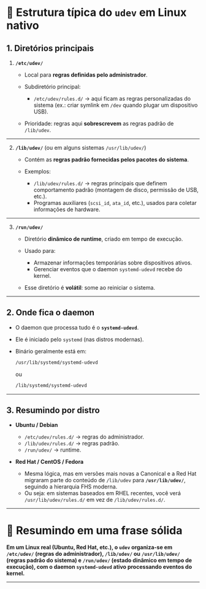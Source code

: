 # 📌 Estrutura típica do `udev` em Linux nativo

## 1. Diretórios principais

1. **`/etc/udev/`**

   * Local para **regras definidas pelo administrador**.
   * Subdiretório principal:

     * `/etc/udev/rules.d/` → aqui ficam as regras personalizadas do sistema (ex.: criar symlink em `/dev` quando plugar um dispositivo USB).
   * Prioridade: regras aqui **sobrescrevem** as regras padrão de `/lib/udev`.

---

2. **`/lib/udev/`** (ou em alguns sistemas `/usr/lib/udev/`)

   * Contém as **regras padrão fornecidas pelos pacotes do sistema**.
   * Exemplos:

     * `/lib/udev/rules.d/` → regras principais que definem comportamento padrão (montagem de disco, permissão de USB, etc.).
     * Programas auxiliares (`scsi_id`, `ata_id`, etc.), usados para coletar informações de hardware.

---

3. **`/run/udev/`**

   * Diretório **dinâmico de runtime**, criado em tempo de execução.
   * Usado para:

     * Armazenar informações temporárias sobre dispositivos ativos.
     * Gerenciar eventos que o daemon `systemd-udevd` recebe do kernel.
   * Esse diretório é **volátil**: some ao reiniciar o sistema.

---

## 2. Onde fica o daemon

* O daemon que processa tudo é o **`systemd-udevd`**.
* Ele é iniciado pelo `systemd` (nas distros modernas).
* Binário geralmente está em:

  ```bash
  /usr/lib/systemd/systemd-udevd
  ```

  ou

  ```bash
  /lib/systemd/systemd-udevd
  ```

---

## 3. Resumindo por distro

* **Ubuntu / Debian**

  * `/etc/udev/rules.d/` → regras do administrador.
  * `/lib/udev/rules.d/` → regras padrão.
  * `/run/udev/` → runtime.

* **Red Hat / CentOS / Fedora**

  * Mesma lógica, mas em versões mais novas a Canonical e a Red Hat migraram parte do conteúdo de `/lib/udev` para **`/usr/lib/udev/`**, seguindo a hierarquia FHS moderna.
  * Ou seja: em sistemas baseados em RHEL recentes, você verá `/usr/lib/udev/rules.d/` em vez de `/lib/udev/rules.d/`.

---

# 📌 Resumindo em uma frase sólida

**Em um Linux real (Ubuntu, Red Hat, etc.), o `udev` organiza-se em `/etc/udev/` (regras do administrador), `/lib/udev/` ou `/usr/lib/udev/` (regras padrão do sistema) e `/run/udev/` (estado dinâmico em tempo de execução), com o daemon `systemd-udevd` ativo processando eventos do kernel.**

---
